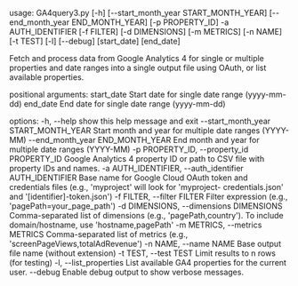 usage: GA4query3.py [-h] [--start_month_year START_MONTH_YEAR]
                    [--end_month_year END_MONTH_YEAR] [-p PROPERTY_ID] -a
                    AUTH_IDENTIFIER [-f FILTER] [-d DIMENSIONS] [-m METRICS]
                    [-n NAME] [-t TEST] [-l] [--debug]
                    [start_date] [end_date]

Fetch and process data from Google Analytics 4 for single or multiple
properties and date ranges into a single output file using OAuth, or list
available properties.

positional arguments:
  start_date            Start date for single date range (yyyy-mm-dd)
  end_date              End date for single date range (yyyy-mm-dd)

options:
  -h, --help            show this help message and exit
  --start_month_year START_MONTH_YEAR
                        Start month and year for multiple date ranges (YYYY-
                        MM)
  --end_month_year END_MONTH_YEAR
                        End month and year for multiple date ranges (YYYY-MM)
  -p PROPERTY_ID, --property_id PROPERTY_ID
                        Google Analytics 4 property ID or path to CSV file
                        with property IDs and names.
  -a AUTH_IDENTIFIER, --auth_identifier AUTH_IDENTIFIER
                        Base name for Google Cloud OAuth token and credentials
                        files (e.g., 'myproject' will look for 'myproject-
                        credentials.json' and '[identifier]-token.json')
  -f FILTER, --filter FILTER
                        Filter expression (e.g., 'pagePath=your_page_path')
  -d DIMENSIONS, --dimensions DIMENSIONS
                        Comma-separated list of dimensions (e.g.,
                        'pagePath,country'). To include domain/hostname, use
                        'hostname,pagePath'
  -m METRICS, --metrics METRICS
                        Comma-separated list of metrics (e.g.,
                        'screenPageViews,totalAdRevenue')
  -n NAME, --name NAME  Base output file name (without extension)
  -t TEST, --test TEST  Limit results to n rows (for testing)
  -l, --list_properties
                        List available GA4 properties for the current user.
  --debug               Enable debug output to show verbose messages.
